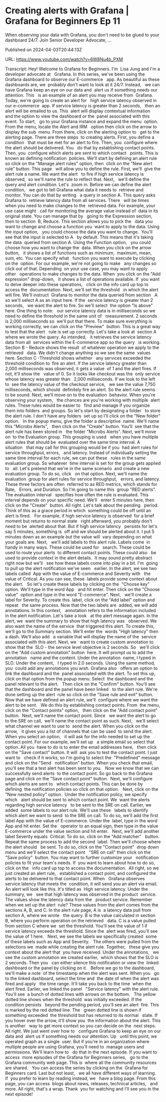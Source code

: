 # Creating alerts with Grafana | Grafana for Beginners Ep 11

When observing your data with Grafana, you don't need to be glued to your dashboard 24/7. Join Senior Developer Advocate, ...

Published on 2024-04-03T20:44:13Z

URL: https://www.youtube.com/watch?v=6W8Nu4b_PXM

Transcript: Hey! Welcome to Grafana for Beginners. I'm 
Lisa Jung and I'm a developer advocate at   Grafana. In this series, we've been using the 
Grafana dashboard to observe our E-commerce   app. As beautiful as these dashboards are, we 
probably don't want to look at it 24/7. Instead,   we can have Grafana keep an eye on our data and 
alert us if something needs our attention. This   is an example of an alert you may receive from 
Grafana. Today, we're going to create an alert for   high service latency observed in our e-commerce 
app. If service latency is greater than 2 seconds,   then an alert will be emailed to us. This 
alert will display contextual information   and the option to view the dashboard or the 
panel associated with this event. To start,   go to your Grafana instance and expand the menu 
option. From the menu, locate the Alert and IRM   option then click on the arrow to display the sub 
menu. From there, click on the alerting option to   get to the alerting page. There are three steps 
to creating alerts. First, you define a condition   that must be met for an alert to fire. Then, you 
configure where the alert should be delivered. You   do that by establishing contact points. Then, you 
configure which alerts are sent to which contact   points. This is known as defining notification 
policies. We'll start by defining an alert rule   so click on the "Manage alert rules" option, then 
click on the "New alert rule" button. This page   will allow you to define the rule. First, we'll 
give the alert rule a name. We want the alert   to fire if high service latency is observed, 
so we'll name the rule to reflect that. Next,   we'll define the query and alert condition. Let's 
zoom in. Before we can define the alert condition,   we got to tell Grafana what data it needs to 
retrieve and monitor. You can do that by writing   a query in section A. This query asks Grafana to 
retrieve latency data from all services. There   will be times when you need to make changes to the 
retrieved data. For example, your use case might   call for monitoring the average value instead of 
data in its original state. You can manage that by   going to the Expression section, then to section 
B, Reduce. This section allows you to pick the   data you want to change and choose a function you 
want to apply to the data. Using the input option,   you could choose the data you want to change. 
You'll see that the input is selected to A   by default. This means that it's taking the data 
queried from section A. Using the Function option,   you could choose how you want to change the 
data. When you click on the arrow button,   it shows a list of functions such as minimum, 
maximum, mean, sum, etc. You can specify what   function you want to execute by clicking on the 
option. For our example, we're not going to make   any changes so click out of that. Depending 
on your use case, you may want to apply other   operations to make changes to the data. When 
you click on the "Add expression" drop-down,   it shows a list of operations available. If 
you want to delve deeper into these operations,   click on the info card up top to access the 
documentation. Next, we'll set the threshold   in which the alert will fire. We'll instruct 
Grafana to monitor the data queried from section   A so we'll select A as an input here. If the 
service latency is greater than 2 seconds,   we want the alert to fire. So we'll select 
the option "Is above" here. One thing to note:   our service latency data is in milliseconds so we 
need to define the threshold in the same unit of   measurement. 2 seconds is 2,000 milliseconds so 
we'll put that there. To make sure everything is   working correctly, we can click on the "Preview" 
button. This is a great way to test that the alert   rule is set up correctly. Let's take a look at 
section A where we wrote the query. As intended,   it retrieves the service latency data from all 
services within the E-commerce app so the query   is working. Section B - Reduce shows the result 
of whatever operation we apply to the retrieved   data. We didn't change anything so we see the same 
values here. Section C -Threshold shows whether   any services exceeded the threshold condition to 
fire an alert. If the service latency greater than   2,000 milliseconds was observed, it gets a value 
of 1 and the alert fires. If not, it'll show the   value of 0. So it looks like checkout was the 
only service whose latency was greater than   2,000 milliseconds. If we look to the left to 
see the latency value of the checkout service,   we see the value 7,750 milliseconds, which should 
definitely fire an alert. So the alert rule seems   to be sound. Next, we'll move on to the evaluation 
behavior. When you're observing your system,   the chances are you're working with multiple 
alert rules. These rules would be easier to   find and manage if you organize them into folders 
and groups. So let's start by designating a folder   to store the alert rule. I don't have any folders 
set up so I'll click on the "New folder" option.   In the popup menu, give the folder a descriptive 
name. We'll name this "Microbs Alerts",   then click on the "Create" button. You'll 
see that the alert rule has been stored in   the folder "Microbs Alerts". Next, we'll move on 
to the Evaluation group. This grouping is used   when you have multiple alert rules that should be 
evaluated over the same time interval. A situation   that may call for this grouping would be if you 
had alert rules for service throughput, errors,   and latency. Instead of individually setting the 
same time interval for each rule, we can put these   rules in the same evaluation group. So whatever 
time interval is set for the group gets applied to   all. Let's pretend that we're in the same scenario 
and create a new evaluation group. To do so, click   on that option. Next, we'll name the evaluation 
group for alert rules for service throughput,   errors, and latency. These three factors are often 
referred to as RED metrics, which stands for Rate,   Errors, and Duration. So I'm going to name this 
group "RED alerts". The evaluation interval   specifies how often the rule is evaluated. This 
interval depends on your specific need. We'll   enter 5 minutes here, then click on the "Create" 
button. All right. Let's talk about the pending   period. Think of this as a grace period in which 
something could be off until an alert is fired.   For example, if high service latency is observed 
for a brief moment but returns to normal state   right afterward, you probably don't need to be 
alerted about that. But if high service latency   persists for let's say 5 minutes, something is 
off and we should be alerted about it. I put 5   minutes down as an example but the value will 
vary depending on what your goals are. Next,   we'll add labels to this alert rule. Labels come 
in handy in many ways. These could be used for   search. These could be used to route your alerts 
to different contact points. These could also   be used to provide context in the alert details. 
It may sound pretty abstract right now but we'll   see how these labels come into play in a bit. I'm 
going to pull up the alert notification we've seen   earlier. In the alert, we see two labels called 
App with the value of E-commerce and Severity with   the value of Critical. As you can see, these 
labels provide some context about the alert.   So let's create these labels by clicking on the 
"Choose key" option. We'll type in the word App   and hit enter. Then click on the "Choose value" 
option and type in the word "E-commerce". Next,   we'll create a label for Severity. To create this 
label, click on the "Add label" option and repeat   the same process. Now that the two labels are 
added, we will add annotations. In this context,   annotation refers to the information included 
in the alert notification. Let's take a look   at the alert message again. In the alert, we 
want the summary to show that high latency was   observed. We also want the name of the service 
that triggered this alert. To create this,   we'll go to the Summary section. We'll enter the 
words "High latency" then a dash. We'll also add   a variable that will display the name of the 
service associated with this alert. Next, we   want to create custom annotation to show that the 
SLO - the service level objective is 2 seconds. So   we'll click on the "Add custom annotation" button 
here. It will prompt us to add the annotation   name and the content. Under the annotation 
name, I typed in SLO. Under the content,   I typed in 2.0 seconds. Using the same method, you 
could add any annotations you wish. Grafana also   offers an option to link the dashboard and the 
panel associated with the alert. To set this up,   click on that option from the popup menu. Select 
the dashboard and the panel relevant to the alert.   Then click on the "Confirm" button. You'll see 
that the dashboard and the panel have been linked   to the alert rule. We're done setting up the alert 
rule so click on the "Save rule and exit" button.   Now that we have defined an alert rule, we'll 
configure where we want the alert to be sent.   We do this by establishing contact points. From 
the menu, click on the "Contact points" option,   then click on the "Add contact point" button. 
Next, we'll name the contact point. Since   we want the alert to go to the SRE on call, 
we'll name the contact point as such. Next,   we'll select what channel we want to use to 
send the alert. When you click on the arrow,   it gives you a list of channels that can be used 
to send the alert. When you select an option,   it will ask for the info needed to set up the 
contact point. For our example, we'll set up   a simple email so select that option. All you 
have to do is to enter the email addresses here,   then click on the "Save contact" button. It will 
ask you to test the contact point. I just want to   check if it works, so I'm going to select the 
"Predefined" message and click on the "Send   notification" button. When you check that email, 
you'll see that a test alert has been sent to you.   Now we know that we can successfully send alerts 
to the contact point. So go back to the Grafana   page and click on the "Save contact point" button. 
Next, we'll configure which alerts are sent to   which contact points. This can be done by defining 
the notification policies so click on that option.   Next, click on the "New nested policy" option. 
Under the notification policy, we specify which   alert should be sent to which contact point. We 
want the alerts regarding high service latency   to be sent to the SRE on call. Earlier, we added 
some labels to our alert rule. We'll use these   labels to identify which alert we want to send 
to the SRE on call. To do so, we'll add the first   label App with the value of E-commerce. Under the 
label, type in the word App and hit enter. Set the   operator to an equal sign, then type in the value 
E-commerce under the value section and hit enter.   Next, we'll add another label Severity equals 
Critical. To do so, click on the "Add matcher"   button. Repeat the same process to add the second 
label. Then we'll choose where the alert should   be sent. To do so, click on the "Contact point" 
drop down menu and we'll select the contact point   "SRE on call" then click on the "Save policy" 
button. You may want to further customize your   notification policies to fit your team's needs. If 
you want to learn about how to do so, click on the   info card up top to access the documentation. 
All right, so we just created an alert rule,   established a contact point, and configured the 
alerts to be delivered to that contact point. When   Grafana observes service latency that meets the 
condition, it will send you an alert via email.   An alert will look like this. It's titled as 
High service latency. Under the summary, we   see that high latency was observed in the product 
service. The values show the latency data from the   product service. Remember when we set up the alert 
rule? These values from the alert comes from the   sections A, B, and C. In the alert rule page, A is 
a latency data pull from section A, where we wrote   the query. B is the value calculated in section 
B, where you perform operation on the retrieved   data. C is a value pulled from section C where we 
set the threshold. You'll see the value of 1 if   service latency exceeds the threshold. Since the 
alert was fired, you'll see the value of 1 here.   Next, we see the labels we specifically created 
some of these labels such as App and Severity.   The others were pulled from the selections we 
made while creating the alert rule. Together,   these give you context about the alert that 
you have received. Under the annotations,   we see the custom annotation we created earlier, 
which shows that the SLO is 2 seconds. Then you   can either silence this notification or view the 
linked dashboard or the panel by clicking on it.   Before we go to the dashboard, we'll make a note 
of the timestamp when the alert was sent. When you   go to the linked dashboard, select the time and 
the date of when the alert was fired and apply   the time range. It'll take you back to the time 
when the alert fired. Earlier, we linked the panel   "Service latency" with the alert rule. You'll see 
a bunch of dotted lines with arrows on the bottom.   The yellow dotted line shows when the threshold 
was initially exceeded. If the condition persists   beyond the pending period, you'll see an alert 
fire. This is marked by the red dotted line. The   green dotted line is shown if something exceeded 
the threshold but has returned to its normal   state. If you hover over the arrow, it'll show you 
the information about the alert. This is another   way to get more context so you can decide on the 
next steps. All right. We just went over how to   configure Grafana to keep an eye on our data and 
alert us if something needs our attention. Up   until this point, we operated graph as a single 
user. But if you're in an organization where   multiple people are using Grafana, you'll need to 
manage users and permissions. We'll learn how to   do that in the next episode. If you want to access 
more episodes of the Grafana for Beginners series,   go to the Grafana community web page. This is 
where all the community resources are shared.   You can access the series by clicking on the 
Grafana for Beginners card. Last but not least,   we all have different ways of learning. If 
you prefer to learn by reading instead, we   have a blog page. From this page, you can access 
blogs about news, releases, technical articles,   and more. All right, that's a wrap. Thank 
you for watching and I'll see you in the next episode!


